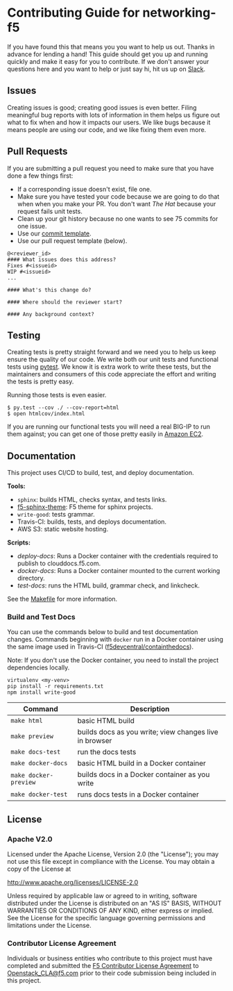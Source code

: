 <!--
Copyright 2017 F5 Networks Inc.

Licensed under the Apache License, Version 2.0 (the "License");
you may not use this file except in compliance with the License.
You may obtain a copy of the License at

  http://www.apache.org/licenses/LICENSE-2.0

Unless required by applicable law or agreed to in writing, software
distributed under the License is distributed on an "AS IS" BASIS,
WITHOUT WARRANTIES OR CONDITIONS OF ANY KIND, either express or implied.
See the License for the specific language governing permissions and
limitations under the License.
-->

# Contributing Guide for networking-f5
If you have found this that means you you want to help us out. Thanks in advance for lending a hand! This guide should 
get you up and running quickly and make it easy for you to contribute. If we don't answer your questions here and you want to help or just say hi, hit us up on [Slack](https://f5-openstack-slack.herokuapp.com/).

## Issues
Creating issues is good; creating good issues is even better. Filing meaningful bug reports with lots of information  in them helps us figure out what to fix when and how it impacts our users. We like bugs because it means people are using our code, and we like fixing them even more.
 
## Pull Requests
If you are submitting a pull request you need to make sure that you have done a few things first:

* If a corresponding issue doesn't exist, file one.
* Make sure you have tested your code because we are going to do that when when you make your PR. You don't want 
_The Hat_ because your request fails unit tests.
* Clean up your git history because no one wants to see 75 commits for one issue.
* Use our [commit template](.git-commit-template.txt).
* Use our pull request template (below).

```
@<reviewer_id>
#### What issues does this address?
Fixes #<issueid>
WIP #<issueid>
...

#### What's this change do?

#### Where should the reviewer start?

#### Any background context?
```

## Testing
Creating tests is pretty straight forward and we need you to help us keep ensure
the quality of our code. We write both our unit tests and functional tests
using [pytest](http://pytest.org). We know it is extra work to write these
tests, but the maintainers and consumers of this code appreciate the effort and writing the tests is pretty easy.
 
Running those tests is even easier.
 
```
$ py.test --cov ./ --cov-report=html
$ open htmlcov/index.html
```

If you are running our functional tests you will need a real BIG-IP to run 
them against; you can get one of those pretty easily in [Amazon EC2](https://aws.amazon.com/marketplace/pp/B00JL3UASY/ref=srh_res_product_title?ie=UTF8&sr=0-10&qid=1449332167461).

## Documentation

This project uses CI/CD to build, test, and deploy documentation.

**Tools:**
- `sphinx`: builds HTML, checks syntax, and tests links.
- [f5-sphinx-theme](https://github.com/f5devcentral/f5-sphinx-theme): F5 theme for sphinx projects.
- `write-good`: tests grammar.
- Travis-CI: builds, tests, and deploys documentation.
- AWS S3: static website hosting.

**Scripts:**
- *deploy-docs*: Runs a Docker container with the credentials required to publish to clouddocs.f5.com.
- *docker-docs*: Runs a Docker container mounted to the current working directory.
- *test-docs*: runs the HTML build, grammar check, and linkcheck.

See the [Makefile](/Makefile) for more information.


### Build and Test Docs
You can use the commands below to build and test documentation changes.
Commands beginning with `docker` run in a Docker container using the same image used in Travis-CI ([f5devcentral/containthedocs](https://hub.docker.com/r/f5devcentral/containthedocs/)).

Note: If you don't use the Docker container, you need to install the project dependencies locally.

```
virtualenv <my-venv>
pip install -r requirements.txt
npm install write-good
```

| Command                | Description                                            |  
|------------------------|--------------------------------------------------------|
| `make html`            | basic HTML build                                       |
| `make preview`         | builds docs as you write; view changes live in browser |
| `make docs-test`       | run the docs tests                                     |  
| `make docker-docs`     | basic HTML build in a Docker container                 |
| `make docker-preview`  | builds docs in a Docker container as you write         |
| `make docker-test`     | runs docs tests in a Docker container                  |


## License
 
### Apache V2.0
Licensed under the Apache License, Version 2.0 (the "License");
you may not use this file except in compliance with the License.
You may obtain a copy of the License at
 
http://www.apache.org/licenses/LICENSE-2.0
 
Unless required by applicable law or agreed to in writing, software
distributed under the License is distributed on an "AS IS" BASIS,
WITHOUT WARRANTIES OR CONDITIONS OF ANY KIND, either express or implied.
See the License for the specific language governing permissions and
limitations under the License.
 
### Contributor License Agreement
Individuals or business entities who contribute to this project must have completed and submitted the [F5 Contributor License Agreement](http://clouddocs.f5.com/cloud/openstack/latest/support/cla_landing.html) to Openstack_CLA@f5.com prior to their code submission being included in this project.
